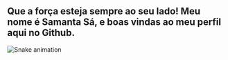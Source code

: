 ## Que a força esteja sempre ao seu lado! Meu nome é Samanta Sá, e boas vindas ao meu perfil aqui no Github.


![Snake animation](https://github.com/engsamantasa/engsamantasa/blob/output/github-snake.svg)
